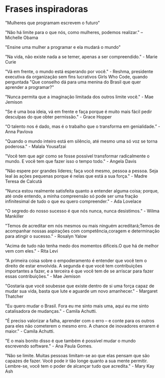 # Frases inspiradoras

"Mulheres que programam escrevem o futuro"

"Não há limite para o que nós, como mulheres, podemos realizar." – Michelle Obama 

"Ensine uma mulher a programar e ela mudará o mundo"

"Na vida, não existe nada a se temer, apenas a ser compreendido." - Marie Curie

"Vá em frente, o mundo está esperando por você." -  Reshma, presidente executiva da organização sem fins lucrativos Girls Who Code, quando perguntada "Que conselho dá para uma menina do Brasil que quer aprender a programar?"

"Nunca permita que a imaginação limitada dos outros limite você." - Mae Jemison

"Se é uma boa ideia, vá em frente e faça porque é muito mais fácil pedir desculpas do que obter permissão." - Grace Hopper 

“O talento nos é dado, mas é o trabalho que o transforma em genialidade.” - Anna Pavlova

"Quando o mundo inteiro está em silêncio, até mesmo uma só voz se torna poderosa." - Malala Yousafzai

"Você tem que agir como se fosse possível transformar radicalmente o mundo. E você tem que fazer isso o tempo todo." - Angela Davis

"Não espere por grandes líderes; faça você mesmo, pessoa a pessoa. Seja leal às ações pequenas porque é nelas que está a sua força." - Madre Teresa de Calcutá

"Nunca estou realmente satisfeita quanto a entender alguma coisa; porque, até onde entendo, a minha compreensão só pode ser uma fração infinitesimal de tudo o que eu quero compreender." - Ada Lovelace

"O segredo do nosso sucesso é que nós nunca, nunca desistimos." - Wilma Mankiller

"Temos de acreditar em nós mesmos ou mais ninguém acreditará;Temos de acompanhar nossas aspirações com competência,coragem e determinação para atingir o sucesso." - Rosalyn Yalow

"Acima de tudo não tenha medo dos momentos difíceis.O que há de melhor vem com eles." - Rita Levi

“A primeira coisa sobre o empoderamento é entender que você tem o direito de estar envolvida. A segunda é que você tem contribuições importantes a fazer, e a terceira é que você tem de se arriscar para fazer essas contribuições.” - Mae Jemison

"Gostaria que você soubesse que existe dentro de si uma força capaz de mudar sua vida, basta que lute e aguarde um novo amanhecer."  - Margaret Thatcher

"Eu quero mudar o Brasil. Fora eu me sinto mais uma, aqui eu me sinto catalisadora de mudanças." - Camila Achutti.

"É preciso valorizar a falha, aprender com o erro – e conte para os outros para eles não cometerem o mesmo erro. A chance de inovadores errarem é maior." - Camila Achutti.

"E o mais bonito disso é que também é possível mudar o mundo escrevendo software." - Ana Paula Gomes.

"Não se limite. Muitas pessoas limitam-se ao que elas pensam que são capazes de fazer. Você pode ir tão longe quanto a sua mente permitir. Lembre-se, você tem o poder de alcançar tudo que acredita." - Mary Kay Ash

